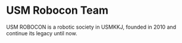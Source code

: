 # USM Robocon Team

USM ROBOCON is a robotic society in USMKKJ, founded in 2010 and continue its legacy until now.
